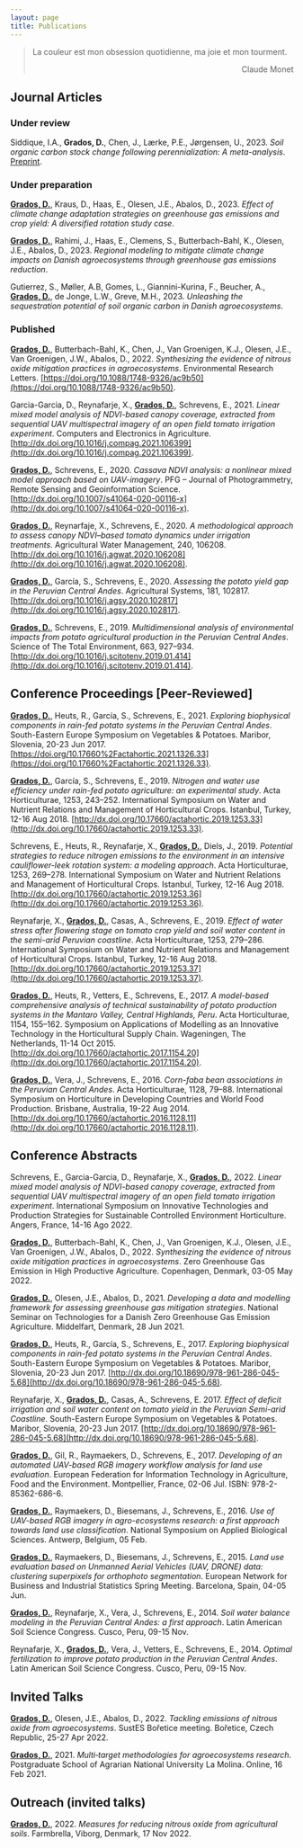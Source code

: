 ```yaml
---
layout: page
title: Publications
---
```

> La couleur est mon obsession quotidienne, ma joie et mon tourment.
> <div style="text-align: right"> Claude Monet </div>

## Journal Articles

### Under review 

Siddique, I.A., **Grados, D.**, Chen, J., Lærke, P.E., Jørgensen, U., 2023. *Soil organic carbon stock change following perennialization: A meta-analysis*. [Preprint](https://doi.org/10.2139/ssrn.4292665).

### Under preparation

**<u>Grados, D.</u>**, Kraus, D., Haas, E., Olesen, J.E., Abalos, D., 2023. *Effect of climate change adaptation strategies on greenhouse gas emissions and crop yield: A diversified rotation study case*.

**<u>Grados, D.</u>**, Rahimi, J., Haas, E., Clemens, S., Butterbach-Bahl, K., Olesen, J.E., Abalos, D., 2023. *Regional modeling to mitigate climate change impacts on Danish agroecosystems through greenhouse gas emissions reduction*.

Gutierrez, S., Møller, A.B, Gomes, L., Giannini-Kurina, F., Beucher, A., **<u>Grados, D.</u>**, de Jonge, L.W., Greve, M.H., 2023. *Unleashing the sequestration potential of soil organic carbon in Danish agroecosystems*.

### Published

**<u>Grados, D.</u>**, Butterbach-Bahl, K., Chen, J., Van Groenigen, K.J., Olesen, J.E., Van Groenigen, J.W., Abalos, D., 2022. *Synthesizing the evidence of nitrous oxide mitigation practices in agroecosystems*. Environmental Research Letters. [https://doi.org/10.1088/1748-9326/ac9b50](https://doi.org/10.1088/1748-9326/ac9b50).

Garcia-Garcia, D., Reynafarje, X., **<u>Grados, D.</u>**, Schrevens, E., 2021. *Linear mixed model analysis of NDVI-based canopy coverage, extracted from sequential UAV multispectral imagery of an open field tomato irrigation experiment*. Computers and Electronics in Agriculture. [http://dx.doi.org/10.1016/j.compag.2021.106399](http://dx.doi.org/10.1016/j.compag.2021.106399).

**<u>Grados, D.</u>**, Schrevens, E., 2020. *Cassava NDVI analysis: a nonlinear mixed model approach based on UAV-imagery*. PFG – Journal of Photogrammetry, Remote Sensing and Geoinformation Science. [http://dx.doi.org/10.1007/s41064-020-00116-x](http://dx.doi.org/10.1007/s41064-020-00116-x).

**<u>Grados, D.</u>**, Reynarfaje, X., Schrevens, E., 2020. *A methodological approach to assess canopy NDVI–based tomato dynamics under irrigation treatments*. Agricultural Water Management, 240, 106208. [http://dx.doi.org/10.1016/j.agwat.2020.106208](http://dx.doi.org/10.1016/j.agwat.2020.106208).

**<u>Grados, D.</u>**, García, S., Schrevens, E., 2020. *Assessing the potato yield gap in the Peruvian Central Andes*. Agricultural Systems, 181, 102817. [http://dx.doi.org/10.1016/j.agsy.2020.102817](http://dx.doi.org/10.1016/j.agsy.2020.102817).

**<u>Grados, D.</u>**, Schrevens, E., 2019. *Multidimensional analysis of environmental impacts from potato agricultural production in the Peruvian Central Andes*. Science of The Total Environment, 663, 927–934. [http://dx.doi.org/10.1016/j.scitotenv.2019.01.414](http://dx.doi.org/10.1016/j.scitotenv.2019.01.414).

## Conference Proceedings [Peer-Reviewed]
  
**<u>Grados, D.</u>**, Heuts, R., García, S., Schrevens, E.,  2021. *Exploring biophysical components in rain-fed potato systems in the Peruvian Central Andes*. South-Eastern Europe Symposium on Vegetables & Potatoes. Maribor, Slovenia, 20-23 Jun 2017. [https://doi.org/10.17660%2Factahortic.2021.1326.33](https://doi.org/10.17660%2Factahortic.2021.1326.33).

**<u>Grados, D.</u>**, García, S., Schrevens, E., 2019. *Nitrogen and water use efficiency under rain-fed potato agriculture: an experimental study*. Acta Horticulturae, 1253, 243–252. International Symposium on Water and Nutrient Relations and Management of Horticultural Crops. Istanbul, Turkey, 12-16 Aug 2018. [http://dx.doi.org/10.17660/actahortic.2019.1253.33](http://dx.doi.org/10.17660/actahortic.2019.1253.33).

Schrevens, E., Heuts, R., Reynafarje, X., **<u>Grados, D.</u>**, Diels, J., 2019. *Potential strategies to reduce nitrogen emissions to the environment in an intensive cauliflower-leek rotation system: a modeling approach*. Acta Horticulturae, 1253, 269–278. International Symposium on Water and Nutrient Relations and Management of Horticultural Crops. Istanbul, Turkey, 12-16 Aug 2018. [http://dx.doi.org/10.17660/actahortic.2019.1253.36](http://dx.doi.org/10.17660/actahortic.2019.1253.36).

Reynafarje, X., **<u>Grados, D.</u>**, Casas, A., Schrevens, E., 2019. *Effect of water stress after flowering stage on tomato crop yield and soil water content in the semi-arid Peruvian coastline*. Acta Horticulturae, 1253, 279–286. International Symposium on Water and Nutrient Relations and Management of Horticultural
Crops. Istanbul, Turkey, 12-16 Aug 2018. [http://dx.doi.org/10.17660/actahortic.2019.1253.37](http://dx.doi.org/10.17660/actahortic.2019.1253.37).

**<u>Grados, D.</u>**, Heuts, R., Vetters, E., Schrevens, E., 2017. *A model-based comprehensive analysis of technical sustainability of potato production systems in the Mantaro Valley, Central Highlands, Peru*. Acta Horticulturae, 1154, 155–162. Symposium on Applications of Modelling as an Innovative Technology in the Horticultural Supply Chain. Wageningen, The Netherlands, 11-14 Oct 2015. [http://dx.doi.org/10.17660/actahortic.2017.1154.20](http://dx.doi.org/10.17660/actahortic.2017.1154.20).

**<u>Grados, D.</u>**, Vera, J., Schrevens, E., 2016. *Corn-faba bean associations in the Peruvian Central Andes*. Acta Horticulturae, 1128, 79–88. International Symposium on Horticulture in Developing Countries and World Food Production. Brisbane, Australia, 19-22 Aug 2014. [http://dx.doi.org/10.17660/actahortic.2016.1128.11](http://dx.doi.org/10.17660/actahortic.2016.1128.11).

## Conference Abstracts

Schrevens, E., Garcia-Garcia, D., Reynafarje, X., **<u>Grados, D.</u>**, 2022. *Linear mixed model analysis of NDVI-based canopy coverage, extracted from sequential UAV multispectral imagery of an open field tomato irrigation experiment*. International Symposium on Innovative Technologies and Production Strategies for Sustainable Controlled Environment Horticulture. Angers, France, 14-16 Ago 2022.

**<u>Grados, D.</u>**, Butterbach-Bahl, K., Chen, J., Van Groenigen, K.J., Olesen, J.E., Van Groenigen, J.W., Abalos, D., 2022. *Synthesizing the evidence of nitrous oxide mitigation practices in agroecosystems*. Zero Greenhouse Gas Emission in High Productive Agriculture. Copenhagen, Denmark, 03-05 May 2022.

**<u>Grados, D.</u>**, Olesen, J.E., Abalos, D., 2021. *Developing a data and modelling framework for assessing greenhouse gas mitigation strategies*. National Seminar on Technologies for a Danish Zero Greenhouse Gas Emission Agriculture. Middelfart, Denmark, 28 Jun 2021.

**<u>Grados, D.</u>**, Heuts, R., García, S., Schrevens, E., 2017. *Exploring biophysical components in rain-fed potato systems in the Peruvian Central Andes*. South-Eastern Europe Symposium on Vegetables & Potatoes. Maribor, Slovenia, 20-23 Jun 2017. [http://dx.doi.org/10.18690/978-961-286-045-5.68](http://dx.doi.org/10.18690/978-961-286-045-5.68).

Reynafarje, X., **<u>Grados, D.</u>**, Casas, A., Schrevens, E. 2017. *Effect of deficit irrigation and soil water content on tomato yield in the Peruvian Semi-arid Coastline*. South-Eastern Europe Symposium on Vegetables & Potatoes. Maribor, Slovenia, 20-23 Jun 2017. [http://dx.doi.org/10.18690/978-961-286-045-5.68](http://dx.doi.org/10.18690/978-961-286-045-5.68).

**<u>Grados, D.</u>**, Gil, R., Raymaekers, D., Schrevens, E., 2017. *Developing of an automated UAV-based RGB imagery workflow analysis for land use evaluation*. European Federation for Information Technology in Agriculture, Food and the Environment. Montpellier, France, 02-06 Jul. ISBN: 978-2-85362-686-6.

**<u>Grados, D.</u>**, Raymaekers, D., Biesemans, J., Schrevens, E., 2016. *Use of UAV-based RGB imagery in agro-ecosystems research: a first approach towards land use classification*. National Symposium on Applied Biological Sciences. Antwerp, Belgium, 05 Feb.

**<u>Grados, D.</u>**, Raymaekers, D., Biesemans, J., Schrevens, E., 2015. *Land use evaluation based on Unmanned Aerial Vehicles (UAV, DRONE) data: clustering superpixels for orthophoto segmentation*. European Network for Business and Industrial Statistics Spring Meeting. Barcelona, Spain, 04-05 Jun.

**<u>Grados, D.</u>**, Reynafarje, X., Vera, J., Schrevens, E., 2014. *Soil water balance modeling in the Peruvian Central Andes: a first approach*. Latin American Soil Science Congress. Cusco, Peru, 09-15 Nov.

Reynafarje, X., **<u>Grados, D.</u>**, Vera, J., Vetters, E., Schrevens, E., 2014. *Optimal fertilization to improve potato production in the Peruvian Central Andes*. Latin American Soil Science Congress. Cusco, Peru, 09-15 Nov.

## Invited Talks

**<u>Grados, D.</u>**, Olesen, J.E., Abalos, D., 2022. *Tackling emissions of nitrous oxide from agroecosystems*. SustES Bořetice meeting. Bořetice, Czech Republic, 25-27 Apr 2022.

**<u>Grados, D.</u>**, 2021. *Multi‐target methodologies for agroecosystems research*. Postgraduate School of Agrarian National University La Molina. Online, 16 Feb 2021.

## Outreach (invited talks)

**<u>Grados, D.</u>**, 2022. *Measures for reducing nitrous oxide from agricultural soils*. Farmbrella, Viborg, Denmark, 17 Nov 2022.

